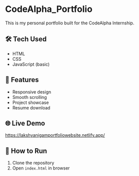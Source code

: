 # CodeAlpha_Portfolio

This is my personal portfolio built for the CodeAlpha Internship.

## 🛠️ Tech Used
- HTML
- CSS
- JavaScript (basic)

## 📁 Features
- Responsive design
- Smooth scrolling
- Project showcase
- Resume download

## 🌐 Live Demo
https://lakshyanigamportfoliowebsite.netlify.app/

## 📌 How to Run
1. Clone the repository
2. Open `index.html` in browser
